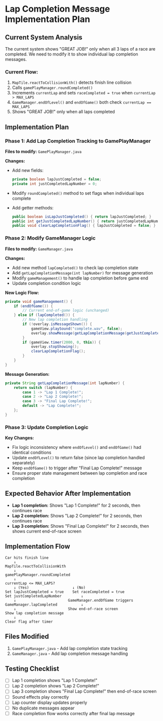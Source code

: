 # Lap Completion Message Implementation Plan

## **Current System Analysis**

The current system shows "GREAT JOB!" only when all 3 laps of a race are completed. We need to modify it to show individual lap completion messages.

### Current Flow:
1. `MapTile.reactToCollisionWith()` detects finish line collision
2. Calls `gamePlayManager.roundCompleted()` 
3. Increments `currentLap` and sets `raceCompleted = true` when `currentLap > MAX_LAPS`
4. `GameManager.endOfLevel()` and `endOfGame()` both check `currentLap == MAX_LAPS`
5. Shows "GREAT JOB!" only when all laps completed

## **Implementation Plan**

### **Phase 1: Add Lap Completion Tracking to GamePlayManager**

**Files to modify:** `GamePlayManager.java`

**Changes:**
- Add new fields:
  ```java
  private boolean lapJustCompleted = false;
  private int justCompletedLapNumber = 0;
  ```

- Modify `roundCompleted()` method to set flags when individual laps complete
- Add getter methods:
  ```java
  public boolean isLapJustCompleted() { return lapJustCompleted; }
  public int getJustCompletedLapNumber() { return justCompletedLapNumber; }
  public void clearLapCompletionFlag() { lapJustCompleted = false; }
  ```

### **Phase 2: Modify GameManager Logic**

**Files to modify:** `GameManager.java`

**Changes:**
- Add new method `lapCompleted()` to check lap completion state
- Add `getLapCompletionMessage(int lapNumber)` for message generation
- Modify `gameManagement()` to handle lap completion before game end
- Update completion condition logic

**New Logic Flow:**
```java
private void gameManagement() {
    if (endOfGame()) {
        // Current end-of-game logic (unchanged)
    } else if (lapCompleted()) {
        // New lap completion handling
        if (!overlay.isMessageShown()) {
            gameView.playSound("complete.wav", false);
            overlay.showMessage(getLapCompletionMessage(getJustCompletedLapNumber()));
        }
        if (gameView.timer(2000, 0, this)) {
            overlay.stopShowing();
            clearLapCompletionFlag();
        }
    }
}
```

**Message Generation:**
```java
private String getLapCompletionMessage(int lapNumber) {
    return switch (lapNumber) {
        case 1 -> "Lap 1 Complete!";
        case 2 -> "Lap 2 Complete!";
        case 3 -> "Final Lap Complete!";
        default -> "Lap Complete!";
    };
}
```

### **Phase 3: Update Completion Logic**

**Key Changes:**
- Fix logic inconsistency where `endOfLevel()` and `endOfGame()` had identical conditions
- Update `endOfLevel()` to return false (since lap completion handled separately)
- Keep `endOfGame()` to trigger after "Final Lap Complete!" message
- Ensure proper state management between lap completion and race completion

## **Expected Behavior After Implementation**

- **Lap 1 completion:** Shows "Lap 1 Complete!" for 2 seconds, then continues race
- **Lap 2 completion:** Shows "Lap 2 Complete!" for 2 seconds, then continues race  
- **Lap 3 completion:** Shows "Final Lap Complete!" for 2 seconds, then shows current end-of-race screen

## **Implementation Flow**

```
Car hits finish line
    ↓
MapTile.reactToCollisionWith
    ↓
gamePlayManager.roundCompleted
    ↓
currentLap <= MAX_LAPS? 
    ↓ (Yes)                    ↓ (No)
Set lapJustCompleted = true    Set raceCompleted = true
Set justCompletedLapNumber         ↓
    ↓                        GameManager.endOfGame triggers
GameManager.lapCompleted           ↓
    ↓                        Show end-of-race screen
Show lap completion message
    ↓
Clear flag after timer
```

## **Files Modified**
1. `GamePlayManager.java` - Add lap completion state tracking
2. `GameManager.java` - Add lap completion message handling

## **Testing Checklist**
- [ ] Lap 1 completion shows "Lap 1 Complete!"
- [ ] Lap 2 completion shows "Lap 2 Complete!"
- [ ] Lap 3 completion shows "Final Lap Complete!" then end-of-race screen
- [ ] Sound effects play correctly
- [ ] Lap counter display updates properly
- [ ] No duplicate messages appear
- [ ] Race completion flow works correctly after final lap message